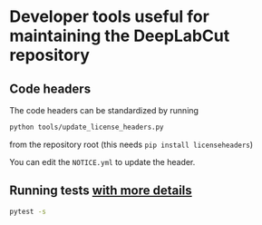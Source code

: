 # Developer tools useful for maintaining the DeepLabCut repository

## Code headers

The code headers can be standardized by running

``` bash
python tools/update_license_headers.py
```

from the repository root (this needs `pip install licenseheaders`)

You can edit the `NOTICE.yml` to update the header.


## Running tests [with more details](https://docs.pytest.org/en/latest/how-to/capture-stdout-stderr.html)

``` bash
pytest -s
```
